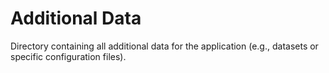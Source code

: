 # Additional Data

Directory containing all additional data for the application (e.g., datasets or specific configuration files).
